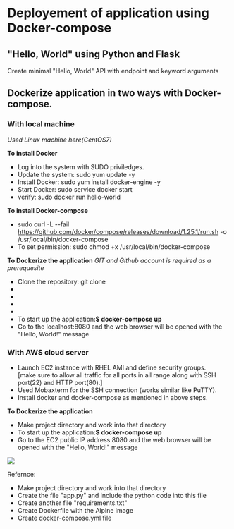 # Deployement of application using Docker-compose                                                   
                                                                                  
## "Hello, World" using Python and Flask                                                                           
Create minimal "Hello, World" API with endpoint and keyword arguments

## Dockerize application in two ways with Docker-compose. 

### With local machine ###
   *Used Linux machine here(CentOS7)*
   
   **To install Docker**
   - Log into the system with SUDO priviledges. 
   - Update the system: sudo yum update -y
   - Install Docker: sudo yum install docker-engine -y
   - Start Docker: sudo service docker start   
   - verify: sudo docker run hello-world
   
   **To install Docker-compose**
   - sudo curl -L --fail https://github.com/docker/compose/releases/download/1.25.1/run.sh -o /usr/local/bin/docker-compose
   - To set permission: sudo chmod +x /usr/local/bin/docker-compose  
   
   **To Dockerize the application**
   *GIT and Github account is required as a prerequesite*
   - Clone the repository: git clone 
   - 
   -  
   - 
   - 
   - To start up the application:**$ docker-compose up**
   - Go to the localhost:8080 and the web browser will be opened with the "Hello, World!" message
   
### With AWS cloud server ###
   - Launch EC2 instance with RHEL AMI and define security groups.    
     [make sure to allow all traffic for all ports in all range along with SSH port(22) and HTTP port(80).]
   - Used Mobaxterm for the SSH connection (works similar like PuTTY).
   - Install docker and docker-compose as mentioned in above steps. 
  
   **To Dockerize the application**
   - Make project directory and work into that directory
   - To start up the application:**$ docker-compose up**
   - Go to the EC2 public IP address:8080 and the web browser will be opened with the "Hello, World!" message
   
   ![](https://vmfarms.com/f05fd8da2dbe5a63a66609dbedb80f65.svg)
   
   Refernce: 
   - Make project directory and work into that directory
   - Create the file "app.py" and include the python code into this file
   - Create another file "requirements.txt"
   - Create Dockerfile with the Alpine image
   - Create docker-compose.yml file








